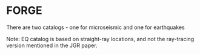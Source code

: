 # FORGE

There are two catalogs - one for microseismic and one for earthquakes

Note: EQ catalog is based on straight-ray locations, and not the ray-tracing version mentioned in the JGR paper. 
